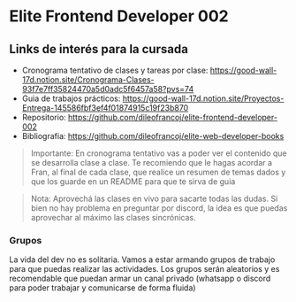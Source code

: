 # Elite Frontend Developer 002

## Links de interés para la cursada

- Cronograma tentativo de clases y tareas por clase: https://good-wall-17d.notion.site/Cronograma-Clases-93f7e7ff35824470a5d0adc5f6457a58?pvs=74
- Guia de trabajos prácticos: https://good-wall-17d.notion.site/Proyectos-Entrega-145586fbf3ef4f01874915c19f23b870
- Repositorio: https://github.com/dileofrancoj/elite-frontend-developer-002
- Bibliografia: https://github.com/dileofrancoj/elite-web-developer-books

> Importante: En cronograma tentativo vas a poder ver el contenido que se desarrolla clase a clase. Te recomiendo que le hagas acordar a Fran, al final de cada clase, que realice un resumen de temas dados y que los guarde en un README para que te sirva de guia

> Nota: Aprovechá las clases en vivo para sacarte todas las dudas. Si bien no hay problema en preguntar por discord, la idea es que puedas aprovechar al máximo las clases sincrónicas.

### Grupos

La vida del dev no es solitaria. Vamos a estar armando grupos de trabajo para que puedas realizar las actividades. Los grupos serán aleatorios y es recomendable que puedan armar un canal privado (whatsapp o discord para poder trabajar y comunicarse de forma fluida)